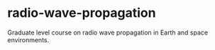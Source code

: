 # radio-wave-propagation
Graduate level course on radio wave propagation in Earth and space environments.
